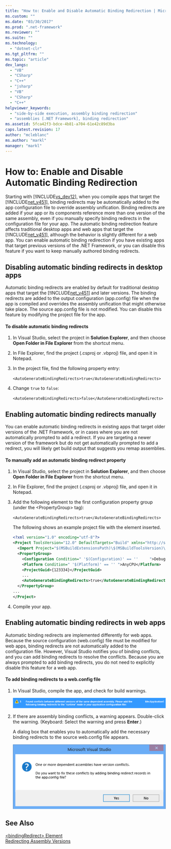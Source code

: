 ```yaml
---
title: "How to: Enable and Disable Automatic Binding Redirection | Microsoft Docs"
ms.custom: ""
ms.date: "03/30/2017"
ms.prod: ".net-framework"
ms.reviewer: ""
ms.suite: ""
ms.technology: 
  - "dotnet-clr"
ms.tgt_pltfrm: ""
ms.topic: "article"
dev_langs: 
  - "VB"
  - "CSharp"
  - "C++"
  - "jsharp"
  - "VB"
  - "CSharp"
  - "C++"
helpviewer_keywords: 
  - "side-by-side execution, assembly binding redirection"
  - "assemblies [.NET Framework], binding redirection"
ms.assetid: 5fca42f3-bdce-4b81-a704-61e42c89d3ba
caps.latest.revision: 17
author: "mcleblanc"
ms.author: "markl"
manager: "markl"
---
```

# How to: Enable and Disable Automatic Binding Redirection
Starting with [!INCLUDE[vs_dev12](../../../includes/vs-dev12-md.md)], when you compile apps that target the [!INCLUDE[net_v451](../../../includes/net-v451-md.md)], binding redirects may be automatically added to the app configuration file to override assembly unification. Binding redirects are added if your app or its components reference more than one version of the same assembly, even if you manually specify binding redirects in the configuration file for your app. The automatic binding redirection feature affects traditional desktop apps and web apps that target the [!INCLUDE[net_v451](../../../includes/net-v451-md.md)], although the behavior is slightly different for a web app. You can enable automatic binding redirection if you have existing apps that target previous versions of the .NET Framework, or you can disable this feature if you want to keep manually authored binding redirects.  
  
## Disabling automatic binding redirects in desktop apps  
 Automatic binding redirects are enabled by default for traditional desktop apps that target the [!INCLUDE[net_v451](../../../includes/net-v451-md.md)] and later versions. The binding redirects are added to the output configuration (app.config) file when the app is compiled and overrides the assembly unification that might otherwise take place. The source app.config file is not modified. You can disable this feature by modifying the project file for the app.  
  
#### To disable automatic binding redirects  
  
1.  In Visual Studio, select the project in **Solution Explorer**, and then choose **Open Folder in File Explorer** from the shortcut menu.  
  
2.  In File Explorer, find the project (.csproj or .vbproj) file, and open it in Notepad.  
  
3.  In the project file, find the following property entry:  
  
     `<AutoGenerateBindingRedirects>true</AutoGenerateBindingRedirects>`  
  
4.  Change `true` to `false`:  
  
     `<AutoGenerateBindingRedirects>false</AutoGenerateBindingRedirects>`  
  
## Enabling automatic binding redirects manually  
 You can enable automatic binding redirects in existing apps that target older versions of the .NET Framework, or in cases where you are not automatically prompted to add a redirect. If you are targeting a newer version of the framework but do not get automatically prompted to add a redirect, you will likely get   build output that suggests you remap assemblies.  
  
#### To manually add an automatic binding redirect property  
  
1.  In Visual Studio, select the project in **Solution Explorer**, and then choose **Open Folder in File Explorer** from the shortcut menu.  
  
2.  In File Explorer, find the project (.csproj or .vbproj) file, and open it in Notepad.  
  
3.  Add the following element to the first configuration property group (under the \<PropertyGroup> tag):  
  
     `<AutoGenerateBindingRedirects>true</AutoGenerateBindingRedirects>`  
  
     The following shows an example project file with the element inserted.  
  
    ```xml  
    <?xml version="1.0" encoding="utf-8"?>  
    <Project ToolsVersion="12.0" DefaultTargets="Build" xmlns="http://schemas.microsoft.com/developer/msbuild/2003">  
      <Import Project="$(MSBuildExtensionsPath)\$(MSBuildToolsVersion)\Microsoft.Common.props" Condition="Exists('$(MSBuildExtensionsPath)\$(MSBuildToolsVersion)\Microsoft.Common.props')" />  
      <PropertyGroup>  
        <Configuration Condition=" '$(Configuration)' == ''     ">Debug</Configuration>  
        <Platform Condition=" '$(Platform)' == '' ">AnyCPU</Platform>  
        <ProjectGuid>{123334}</ProjectGuid>  
        ...  
        <AutoGenerateBindingRedirects>true</AutoGenerateBindingRedirects>  
      </PropertyGroup>  
    ...  
    </Project>  
    ```  
  
4.  Compile your app.  
  
## Enabling automatic binding redirects in web apps  
 Automatic binding redirects are implemented differently for web apps. Because the source configuration (web.config) file must be modified for web apps, binding redirects are not automatically added to the configuration file. However, Visual Studio notifies you of binding conflicts, and you can add binding redirects to resolve the conflicts. Because you are always prompted to add binding redirects, you do not need to explicitly disable this feature for a web app.  
  
#### To add binding redirects to a web.config file  
  
1.  In Visual Studio, compile the app, and check for build warnings.  
  
     ![Build warning for assembly reference conflicts](../../../docs/framework/configure-apps/media/clr-assemblyrefwarning.png "CLR_AssemblyRefWarning")  
  
2.  If there are assembly binding conflicts, a warning appears. Double-click the warning. (Keyboard: Select the warning and press **Enter**.)  
  
     A dialog box that enables you to automatically add the necessary binding redirects to the source web.config file appears.  
  
     ![Binding redirect permission dialog](../../../docs/framework/configure-apps/media/clr-addbindingredirect.png "CLR_AddBindingRedirect")  
  
## See Also  
 [\<bindingRedirect> Element](../../../docs/framework/configure-apps/file-schema/runtime/bindingredirect-element.md)   
 [Redirecting Assembly Versions](../../../docs/framework/configure-apps/redirect-assembly-versions.md)
